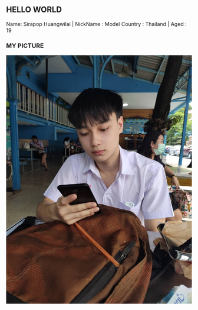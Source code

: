 ## HELLO WORLD

Name: Sirapop Huangwilai |  NickName : Model
Country : Thailand       |  Aged : 19

### MY PICTURE

![alt text](https://github.com/sirapopModel/sirapopModel.github.io/blob/main/89A5B02F-567A-47B1-BF45-5FD1DC1D20C3.jpeg)
